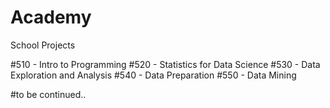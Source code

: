 # Academy
School Projects

#510 - Intro to Programming
#520 - Statistics for Data Science
#530 - Data Exploration and Analysis
#540 - Data Preparation
#550 - Data Mining

#to be continued..
